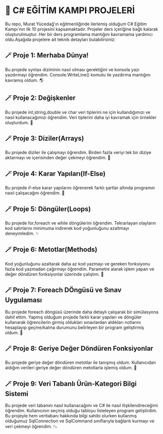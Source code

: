   # 🚀 C# EĞİTİM KAMPI PROJELERİ

  Bu repo, Murat Yücedağ'ın eğitmenliğinde ilerlemiş olduğum C# Eğitim Kampı'nın ilk 10 projesini kapsamaktadır. Projeler ders içeriğine bağlı kalarak oluşturulmuştur. Her bir ders programlama
  mantığını kavramama yardımcı oldu.Aşağıda projelere ait teknik detayları bulabilirsiniz:

  ## 🪄 Proje 1: Merhaba Dünya!
  Bu projede syntax diziminin nasıl olması gerektiğini ve konsola yazı yazdırmayı öğrendim. Console.WriteLine() komutu ile yazdırma mantığını kavramış oldum. 🌎

  ## 🪄 Proje 2: Değişkenler
  Bu projede int,string,double ve char veri tiplerini ne için kullandığımızı ve nasıl kullanacağımızı öğrendim. Veri tiplerini daha iyi kavramak için örnekler oluşturdum. 💎

  ## 🪄 Proje 3: Diziler(Arrays)
  Bu projede diziler ile çalışmayı öğrendim. Birden fazla veriyi tek bir diziye aktarmayı ve içerisinden değer çekmeyi öğrendim. 🧩

  ## 🪄 Proje 4: Karar Yapıları(If-Else)
  Bu projede ıf-else karar yapılarını öğrenerek farklı şartlar altında programın nasıl çalışacağını öğrendim. 🎲

  ## 🪄 Proje 5: Döngüler(Loops)
  Bu projede for,foreach ve while döngülerini öğrendim. Tekrarlayan olayların kod satırlarını minimuma indirerek kod yoğunluğunu azaltmayı deneyimledim. ✨

  ## 🪄 Proje 6: Metotlar(Methods)
  Kod yoğunluğunu azaltarak daha az kod yazmayı ve gereken fonksiyonu fazla kod yazmadan çağırmayı öğrendim. Parametre alarak işlem yapan ve değer döndüren fonksiyonlar 
  üzerinde çalıştım. 🔑

  ## 🪄 Proje 7: Foreach DÖngüsü ve Sınav Uygulaması
  Bu projede foreach döngüsü üzerinde daha detaylı çalışarak bir simülasyona dahil ettim. Yapmış olduğum projede farklı karar yapıları ve döngüler kullanarak öğrencilerin girmiş oldukları 
  sınavlardan aldıkları notlarını hesaplayıp geçme/kalma durumunu belirleyen bir program geliştirmiş oldum. 📝

  ## 🪄 Proje 8: Geriye Değer Döndüren Fonksiyonlar 
  Bu projede geriye değer döndüren metotlar ile tanışmış oldum. Kullanıcıdan aldığım verileri geriye değer döndüren metotlarla işlemiş oldum. 🤖

  ## 🪄 Proje 9: Veri Tabanlı Ürün-Kategori Bilgi Sistemi
  Bu projede veri tabanını nasıl kullanacağımı ve C# ile nasıl ilişkilendireceğimi öğrendim. Kullanıcının seçmiş olduğu tabloyu listeleyen program geliştirdim. Bu projeyle hem 
  veritabanı hakkında bilgi sahibi olurken kullanmış olduğumuz SqlConnection ve SqlCommand sınıflarıyla bağlantı kurmayı ve veri çekmeyi öğrendim. 📉
